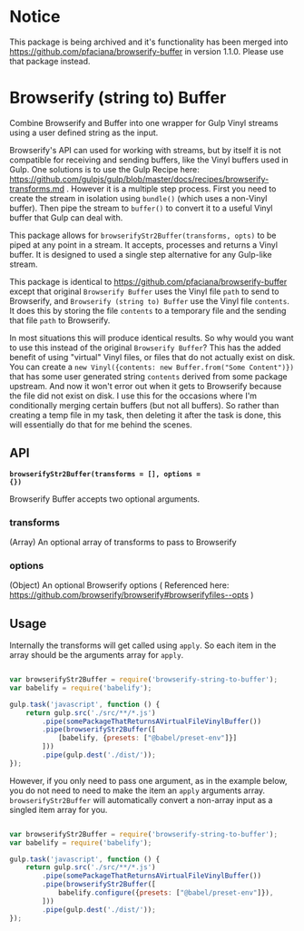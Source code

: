 # Notice

This package is being archived and it's functionality has been merged into https://github.com/pfaciana/browserify-buffer in version 1.1.0. Please use that package instead.

# Browserify (string to) Buffer
Combine Browserify and Buffer into one wrapper for Gulp Vinyl streams using a user defined string as the input.

Browserify's API can used for working with streams, but by itself it is not compatible for receiving and sending buffers, like the Vinyl buffers used in Gulp. One solutions is to use the Gulp Recipe here: https://github.com/gulpjs/gulp/blob/master/docs/recipes/browserify-transforms.md . However it is a multiple step process. First you need to create the stream in isolation using `bundle()` (which uses a non-Vinyl buffer). Then pipe the stream to `buffer()` to convert it to a useful Vinyl buffer that Gulp can deal with.

This package allows for `browserifyStr2Buffer(transforms, opts)` to be piped at any point in a stream. It accepts, processes and returns a Vinyl buffer. It is designed to used a single step alternative for any Gulp-like stream.

This package is identical to https://github.com/pfaciana/browserify-buffer except that original `Browserify Buffer` uses the Vinyl file `path` to send to Browserify, and `Browserify (string to) Buffer` use the Vinyl file `contents`. It does this by storing the file `contents` to a temporary file and the sending that file `path` to Browserify.

In most situations this will produce identical results. So why would you want to use this instead of the original `Browserify Buffer`? This has the added benefit of using "virtual" Vinyl files, or files that do not actually exist on disk. You can create a `new Vinyl({contents: new Buffer.from("Some Content")})` that has some user generated string `contents` derived from some package upstream. And now it won't error out when it gets to Browserify because the file did not exist on disk. I use this for the occasions where I'm conditionally merging certain buffers (but not all buffers). So rather than creating a temp file in my task, then deleting it after the task is done, this will essentially do that for me behind the scenes. 

## API

<b><code>browserifyStr2Buffer(transforms = [], options = {})</code></b>

Browserify Buffer accepts two optional arguments.

### transforms

(Array) An optional array of transforms to pass to Browserify

### options

(Object) An optional Browserify options ( Referenced here: https://github.com/browserify/browserify#browserifyfiles--opts )



## Usage

Internally the transforms will get called using `apply`. So each item in the array should be the arguments array for `apply`.

``` js

var browserifyStr2Buffer = require('browserify-string-to-buffer');
var babelify = require('babelify');

gulp.task('javascript', function () {
	return gulp.src('./src/**/*.js')
		.pipe(somePackageThatReturnsAVirtualFileVinylBuffer())
		.pipe(browserifyStr2Buffer([
			[babelify, {presets: ["@babel/preset-env"]}]
		]))
		.pipe(gulp.dest('./dist/'));
});


```

However, if you only need to pass one argument, as in the example below, you do not need to need to make the item an `apply` arguments array. `browserifyStr2Buffer` will automatically convert a non-array input as a singled item array for you.

``` js

var browserifyStr2Buffer = require('browserify-string-to-buffer');
var babelify = require('babelify');

gulp.task('javascript', function () {
	return gulp.src('./src/**/*.js')
		.pipe(somePackageThatReturnsAVirtualFileVinylBuffer())
		.pipe(browserifyStr2Buffer([
			babelify.configure({presets: ["@babel/preset-env"]}),
		]))
		.pipe(gulp.dest('./dist/'));
});


```
